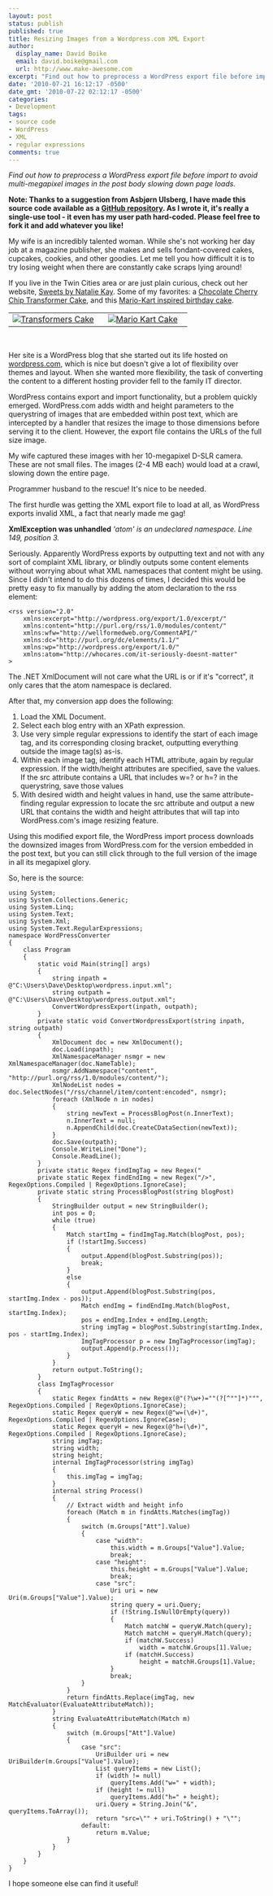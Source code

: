 ```yaml
---
layout: post
status: publish
published: true
title: Resizing Images from a Wordpress.com XML Export
author:
  display_name: David Boike
  email: david.boike@gmail.com
  url: http://www.make-awesome.com
excerpt: "Find out how to preprocess a WordPress export file before import to avoid  multi-megapixel images in the post body slowing down page loads.\r\n\r\n"
date: '2010-07-21 16:12:17 -0500'
date_gmt: '2010-07-22 02:12:17 -0500'
categories:
- Development
tags:
- source code
- WordPress
- XML
- regular expressions
comments: true
---
```

*Find out how to preprocess a WordPress export file before import to avoid multi-megapixel images in the post body slowing down page loads.*

**Note: Thanks to a suggestion from Asbjørn Ulsberg, I have made this source code available as a [GitHub repository](https://github.com/DavidBoike/WordPressExportConverter). As I wrote it, it's really a single-use tool - it even has my user path hard-coded. Please feel free to fork it and add whatever you like!**

My wife is an incredibly talented woman. While she's not working her day job at a magazine publisher, she makes and sells fondant-covered cakes, cupcakes, cookies, and other goodies. Let me tell you how difficult it is to try losing weight when there are constantly cake scraps lying around!

If you live in the Twin Cities area or are just plain curious, check out her website, [Sweets by Natalie Kay](http://www.sweetsbynataliekay.com). Some of my favorites: a [Chocolate Cherry Chip Transformer Cake](http://www.sweetsbynataliekay.com/2010/05/chocolate-cherry-chip-transformer-cake/), and this [Mario-Kart inspired birthday cake](http://www.sweetsbynataliekay.com/2009/06/erics-birthday/).

<table width="100%" border="0" style=><tr><td width="50%" align="center">
<a href="http://www.sweetsbynataliekay.com/2010/05/chocolate-cherry-chip-transformer-cake/"><img src="/images/img_2016.jpg" alt="Transformers Cake" /></a>
</td><td width="50%" align="center">
<a href="http://www.sweetsbynataliekay.com/2009/06/erics-birthday/"><img src="/images/photo2.jpg" alt="Mario Kart Cake"/></a>
</td></tr></table>

  

Her site is a WordPress blog that she started out its life hosted on [wordpress.com](http://wordpress.com), which is nice but doesn't give a lot of flexibility over themes and layout. When she wanted more flexibility, the task of converting the content to a different hosting provider fell to the family IT director.

WordPress contains export and import functionality, but a problem quickly emerged. WordPress.com adds width and height parameters to the querystring of images that are embedded within post text, which are intercepted by a handler that resizes the image to those dimensions before serving it to the client. However, the export file contains the URLs of the full size image.

My wife captured these images with her 10-megapixel D-SLR camera. These are not small files. The images (2-4 MB each) would load at a crawl, slowing down the entire page.

Programmer husband to the rescue! It's nice to be needed.

The first hurdle was getting the XML export file to load at all, as WordPress exports invalid XML, a fact that nearly made me gag!

**XmlException was unhandled**
 *'atom' is an undeclared namespace. Line 149, position 3.*

Seriously. Apparently WordPress exports by outputting text and not with any sort of complaint XML library, or blindly outputs some content elements without worrying about what XML namespaces that content might be using. Since I didn't intend to do this dozens of times, I decided this would be pretty easy to fix manually by adding the atom declaration to the rss element:

```
<rss version="2.0"
    xmlns:excerpt="http://wordpress.org/export/1.0/excerpt/"
    xmlns:content="http://purl.org/rss/1.0/modules/content/"
    xmlns:wfw="http://wellformedweb.org/CommentAPI/"
    xmlns:dc="http://purl.org/dc/elements/1.1/"
    xmlns:wp="http://wordpress.org/export/1.0/"
    xmlns:atom="http://whocares.com/it-seriously-doesnt-matter"
>
```

The .NET XmlDocument will not care what the URL is or if it's "correct", it only cares that the atom namespace is declared.

After that, my conversion app does the following:

1.  Load the XML Document.
2.  Select each blog entry with an XPath expression.
3.  Use very simple regular expressions to identify the start of each image tag, and its corresponding closing bracket, outputting everything outside the image tag(s) as-is.
4.  Within each image tag, identify each HTML attribute, again by regular expression. If the width/height attributes are specified, save the values. If the src attribute contains a URL that includes w=? or h=? in the querystring, save those values
5.  With desired width and height values in hand, use the same attribute-finding regular expression to locate the src attribute and output a new URL that contains the width and height attributes that will tap into WordPress.com's image resizing feature.

 Using this modified export file, the WordPress import process downloads the downsized images from WordPress.com for the version embedded in the post text, but you can still click through to the full version of the image in all its megapixel glory.

So, here is the source:

    using System;
    using System.Collections.Generic;
    using System.Linq;
    using System.Text;
    using System.Xml;
    using System.Text.RegularExpressions;
    namespace WordPressConverter
    {
        class Program
        {
            static void Main(string[] args)
            {
                string inpath = @"C:\Users\Dave\Desktop\wordpress.input.xml";
                string outpath = @"C:\Users\Dave\Desktop\wordpress.output.xml";
                ConvertWordpressExport(inpath, outpath);
            }
            private static void ConvertWordpressExport(string inpath, string outpath)
            {
                XmlDocument doc = new XmlDocument();
                doc.Load(inpath);
                XmlNamespaceManager nsmgr = new XmlNamespaceManager(doc.NameTable);
                nsmgr.AddNamespace("content", "http://purl.org/rss/1.0/modules/content/");
                XmlNodeList nodes = doc.SelectNodes("/rss/channel/item/content:encoded", nsmgr);
                foreach (XmlNode n in nodes)
                {
                    string newText = ProcessBlogPost(n.InnerText);
                    n.InnerText = null;
                    n.AppendChild(doc.CreateCDataSection(newText));
                }
                doc.Save(outpath);
                Console.WriteLine("Done");
                Console.ReadLine();
            }
            private static Regex findImgTag = new Regex("
            private static Regex findEndImg = new Regex("/>", RegexOptions.Compiled | RegexOptions.IgnoreCase);
            private static string ProcessBlogPost(string blogPost)
            {
                StringBuilder output = new StringBuilder();
                int pos = 0;
                while (true)
                {
                    Match startImg = findImgTag.Match(blogPost, pos);
                    if (!startImg.Success)
                    {
                        output.Append(blogPost.Substring(pos));
                        break;
                    }
                    else
                    {
                        output.Append(blogPost.Substring(pos, startImg.Index - pos));
                        Match endImg = findEndImg.Match(blogPost, startImg.Index);
                        pos = endImg.Index + endImg.Length;
                        string imgTag = blogPost.Substring(startImg.Index, pos - startImg.Index);
                        ImgTagProcessor p = new ImgTagProcessor(imgTag);
                        output.Append(p.Process());
                    }
                }
                return output.ToString();
            }
            class ImgTagProcessor
            {
                static Regex findAtts = new Regex(@"(?\w+)=""(?[^""]*)""", RegexOptions.Compiled | RegexOptions.IgnoreCase);
                static Regex queryW = new Regex(@"w=(\d+)", RegexOptions.Compiled | RegexOptions.IgnoreCase);
                static Regex queryH = new Regex(@"h=(\d+)", RegexOptions.Compiled | RegexOptions.IgnoreCase);
                string imgTag;
                string width;
                string height;
                internal ImgTagProcessor(string imgTag)
                {
                    this.imgTag = imgTag;
                }
                internal string Process()
                {
                    // Extract width and height info
                    foreach (Match m in findAtts.Matches(imgTag))
                    {
                        switch (m.Groups["Att"].Value)
                        {
                            case "width":
                                this.width = m.Groups["Value"].Value;
                                break;
                            case "height":
                                this.height = m.Groups["Value"].Value;
                                break;
                            case "src":
                                Uri uri = new Uri(m.Groups["Value"].Value);
                                string query = uri.Query;
                                if (!String.IsNullOrEmpty(query))
                                {
                                    Match matchW = queryW.Match(query);
                                    Match matchH = queryH.Match(query);
                                    if (matchW.Success)
                                        width = matchW.Groups[1].Value;
                                    if (matchH.Success)
                                        height = matchH.Groups[1].Value;
                                }
                                break;
                        }
                    }
                    return findAtts.Replace(imgTag, new MatchEvaluator(EvaluateAttributeMatch));
                }
                string EvaluateAttributeMatch(Match m)
                {
                    switch (m.Groups["Att"].Value)
                    {
                        case "src":
                            UriBuilder uri = new UriBuilder(m.Groups["Value"].Value);
                            List queryItems = new List();
                            if (width != null)
                                queryItems.Add("w=" + width);
                            if (height != null)
                                queryItems.Add("h=" + height);
                            uri.Query = String.Join("&", queryItems.ToArray());
                            return "src=\"" + uri.ToString() + "\"";
                        default:
                            return m.Value;
                    }
                }
            }
        }
    }

I hope someone else can find it useful!
